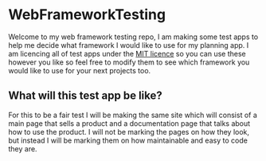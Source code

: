 # WebFrameworkTesting

Welcome to my web framework testing repo, I am making some test apps to help me decide what framework I would like to use for my planning app. I am licencing all of test apps under the [MIT licence](https://choosealicense.com/licenses/mit/) so you can use these however you like so feel free to modify them to see which framework you would like to use for your next projects too.

## What will this test app be like?

For this to be a fair test I will be making the same site which will consist of a main page that sells a product and a documentation page that talks about how to use the product.
I will not be marking the pages on how they look, but instead I will be marking them on how maintainable and easy to code they are.